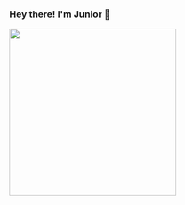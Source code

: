 ### Hey there! I'm Junior 🙏

<a><img align="center" src="https://imageio.forbes.com/specials-images/imageserve/611148d8a4e320b4ed29e63e/3d-render--abstract-background--cosmic-landscape--round-portal--pink-blue-neon-light-/960x0.jpg?fit=bounds&format=jpg&width=960" height="300" width=300 /></a>


<!--
**juniortaeza/juniortaeza** is a ✨ _special_ ✨ repository because its `README.md` (this file) appears on your GitHub profile.

Here are some ideas to get you started:

- 🔭 I’m currently working on ...
- 🌱 I’m currently learning ...
- 👯 I’m looking to collaborate on ...
- 🤔 I’m looking for help with ...
- 💬 Ask me about ...
- 📫 How to reach me: ...
- 😄 Pronouns: ...
- ⚡ Fun fact: ...
-->

